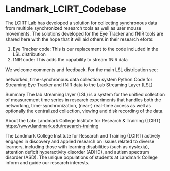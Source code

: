 # Landmark_LCIRT_Codebase

The LCIRT Lab has developed a solution for collecting synchronous data from multiple synchronized research tools as well as user mouse movements. The solutions developed for the Eye Tracker and fNIR tools are shared here with the hope that it will aid others in their research eforts:
1. Eye Tracker code: This is our replacement to the code included in the LSL distribution
2. fNIR code: This adds the capability to stream fNIR data

We welcome comments and feedback. For the main LSL distribution see: 

networked, time-synchronous data collection system 
Python Code for Streaming Eye Tracker and fNIR data to the Lab Streaming Layer (LSL) 



Summary
The lab streaming layer (LSL) is a system for the unified collection of measurement time series in research experiments that handles both the networking, time-synchronization, (near-) real-time access as well as optionally the centralized collection, viewing and disk recording of the data.


About the Lab:
Landmark College Institute for Research & Training (LCIRT)
https://www.landmark.edu/research-training

The Landmark College Institute for Research and Training (LCIRT) actively engages in discovery and applied research on issues related to diverse learners, including those with learning disabilities (such as dyslexia), attention deficit hyperactivity disorder (ADHD), and autism spectrum disorder (ASD). The unique populations of students at Landmark College inform and guide our research interests. 

